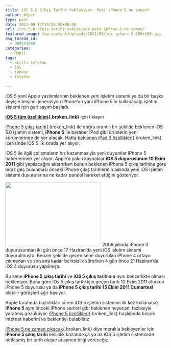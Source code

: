 ```yaml
---
title: iOS 5.0 Çıkış Tarihi Yaklaşıyor. Peki iPhone 5 ne zaman?
author: Alper
type: post
date: 2011-09-13T19:58:50+00:00
url: /ios-5-0-cikis-tarihi-yaklasiyor-peki-iphone-5-ne-zaman/
featured_image: /wp-content/uploads/2011/09/ios-iphone-5-100x100.jpg
dsq_thread_id:
  - 989241960
categories:
  - Mobil
tags:
  - akıllı telefon
  - ios
  - iphone
  - telefon

---
```

iOS 5 yani Apple yazılımlarının beklenen yeni işletim sistemi ya da bir başka deyişle beşinci jenerasyon iPhone&#8217;un yani iPhone 5&#8217;in kullanacağı işletim sistemi için geri sayım başladı.

**[iOS 5 tüm özellikleri][1]{.broken_link}** için tıklayın

[iPhone 5 çıkış tarihi][2]{.broken_link} ile doğru orantılı bir şekilde beklenen iOS 5.0 işletim sistemi, **iPhone 5** ile beraber iPod gibi ürünlerin yeni sürümlerinde de yer alacak. Hatta [beklenen iPad 3 özellikleri][3]{.broken_link} içerisinde iOS 5 ilk sırada yer alıyor.

iOS 5 ile ilgili çalışmaların hız kazanmasıyla yeni duyumlar iPhone 5 haberlerinde yer alıyor. Apple&#8217;a yakın kaynaklar **iOS 5 duyurusunun 10 Ekim 2011** gibi yapılacağını aktarırken bunun beklenen iPhone 5 çıkış tarihine göre biraz geç bulunması önceki iPhone çıkış tarihlerinin aslında yeni iOS işletim sistemi duyurularına ne kadar paralel hareket ettiğini gösteriyor.

<img class="alignright size-full wp-image-6828" title="ios ve iphone 5 çıkış tarihi" src="https://www.murekkep.org/wp-content/uploads/2011/09/ios-iphone-5.jpg" alt="" width="300" height="200" /> 2009 yılında iPhone 3 duyurusundan iki gün önce 17 Haziran&#8217;da yeni iOS işletim sistemi duyurulmuştu. Benzer şekilde geçen sene duyurulan iPhone 4 ortaya çıkmadan ve son ana kadar belirsizlik sürerken 4 gün önce 21 Haziran&#8217;da iOS 4 duyurusu yapılmıştı.

Bu sene **iPhone 5 çıkış tarihi** ve **iOS 5 çıkış tarihinin** aynı benzerlikte olması bekleniyor. Buna göre iOs 5 çıkış tarihi için geçen tarih 10 Ekim 2011 olurken iPhone 5 duyurusu ya da **iPhone 5 çıkış tarihi 15 Ekim 2011 Cumartesi** olabilir görüşleri ağır basıyor.

Apple tarafında hazırlıkları süren iOS 5 işletim sistemini ilk kez kullanacak **iPhone 5** aynı önceki iPhone serileri gibi beklenen heyecanı fazlasıyla yaratmış gözüküyor. [iPhone 5 özellikleri][4]{.broken_link} başlığında birçok internet haberini ve beklentiyi bulabiliriz

[iPhone 5 ne zaman çıkacak][5]{.broken_link} diye merakla bekleyenler için **iPhone 5 çıkış tarihi** kesinlik kazandıkça ya da iOS 5 işletim sisteminde netleşmiş bir tarih oluşursa ayrıca bilgi vereceğiz.

 [1]: https://www.murekkep.org/ios-5-ile-gelen-yeni-ozelliklerin-tum-listesi-6882
 [2]: https://www.murekkep.org/iphone-5-cikis-tarihi-yaklasiyor-6802
 [3]: https://www.murekkep.org/beklenen-apple-ipad-3-ozellikleri-6694
 [4]: https://www.murekkep.org/kesinlesmemis-apple-iphone-5-ozellikleri-6643
 [5]: https://www.murekkep.org/iphone-5-ne-zaman-cikacak-6580